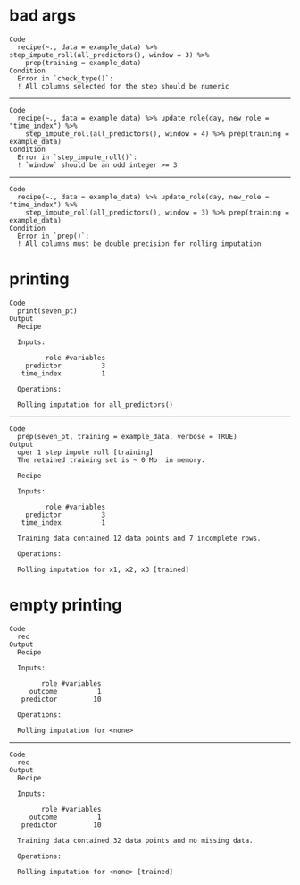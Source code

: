 # bad args

    Code
      recipe(~., data = example_data) %>% step_impute_roll(all_predictors(), window = 3) %>%
        prep(training = example_data)
    Condition
      Error in `check_type()`:
      ! All columns selected for the step should be numeric

---

    Code
      recipe(~., data = example_data) %>% update_role(day, new_role = "time_index") %>%
        step_impute_roll(all_predictors(), window = 4) %>% prep(training = example_data)
    Condition
      Error in `step_impute_roll()`:
      ! `window` should be an odd integer >= 3

---

    Code
      recipe(~., data = example_data) %>% update_role(day, new_role = "time_index") %>%
        step_impute_roll(all_predictors(), window = 3) %>% prep(training = example_data)
    Condition
      Error in `prep()`:
      ! All columns must be double precision for rolling imputation

# printing

    Code
      print(seven_pt)
    Output
      Recipe
      
      Inputs:
      
             role #variables
        predictor          3
       time_index          1
      
      Operations:
      
      Rolling imputation for all_predictors()

---

    Code
      prep(seven_pt, training = example_data, verbose = TRUE)
    Output
      oper 1 step impute roll [training] 
      The retained training set is ~ 0 Mb  in memory.
      
      Recipe
      
      Inputs:
      
             role #variables
        predictor          3
       time_index          1
      
      Training data contained 12 data points and 7 incomplete rows. 
      
      Operations:
      
      Rolling imputation for x1, x2, x3 [trained]

# empty printing

    Code
      rec
    Output
      Recipe
      
      Inputs:
      
            role #variables
         outcome          1
       predictor         10
      
      Operations:
      
      Rolling imputation for <none>

---

    Code
      rec
    Output
      Recipe
      
      Inputs:
      
            role #variables
         outcome          1
       predictor         10
      
      Training data contained 32 data points and no missing data.
      
      Operations:
      
      Rolling imputation for <none> [trained]

